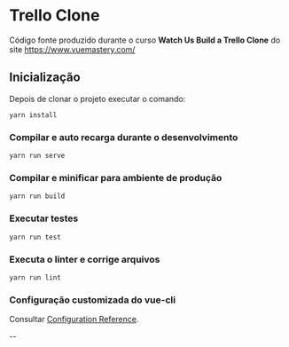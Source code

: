 # Trello Clone

Código fonte produzido durante o curso **Watch Us Build a Trello Clone** do site https://www.vuemastery.com/

## Inicialização

Depois de clonar o projeto executar o comando:

```
yarn install
```

### Compilar e auto recarga durante o desenvolvimento
```
yarn run serve
```

### Compilar e minificar para ambiente de produção
```
yarn run build
```

### Executar testes
```
yarn run test
```

### Executa o linter e corrige arquivos
```
yarn run lint
```

### Configuração customizada do vue-cli
Consultar [Configuration Reference](https://cli.vuejs.org/config/).

--
